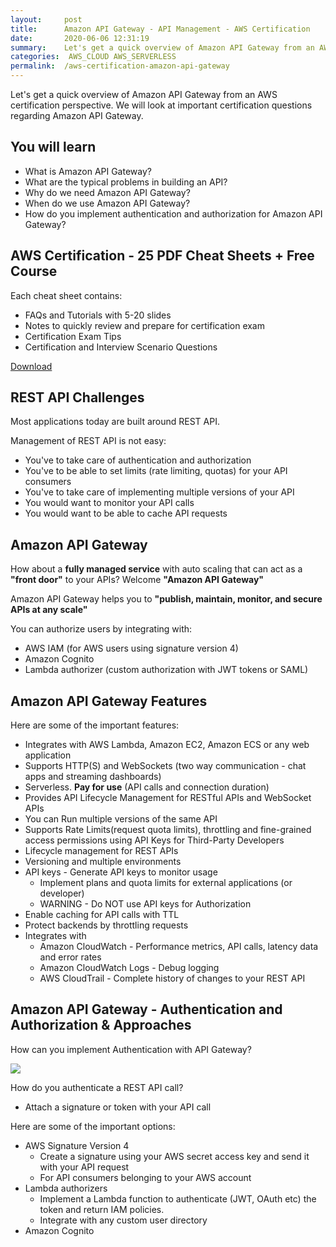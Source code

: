 ```yaml
---
layout:     post
title:      Amazon API Gateway - API Management - AWS Certification
date:       2020-06-06 12:31:19
summary:    Let's get a quick overview of Amazon API Gateway from an AWS certification perspective. We will look at important certification questions regarding Amazon API Gateway. 
categories:  AWS_CLOUD AWS_SERVERLESS
permalink:  /aws-certification-amazon-api-gateway
---
```


Let's get a quick overview of Amazon API Gateway from an AWS certification perspective. We will look at important certification questions regarding Amazon API Gateway.

## You will learn
- What is Amazon API Gateway?
- What are the typical problems in building an API?
- Why do we need Amazon API Gateway?
- When do we use Amazon API Gateway?
- How do you implement authentication and authorization for Amazon API Gateway?

## AWS Certification - 25 PDF Cheat Sheets + Free Course

Each cheat sheet contains:
- FAQs and Tutorials with 5-20 slides
- Notes to quickly review and prepare for certification exam
- Certification Exam Tips
- Certification and Interview Scenario Questions

<div>
 <a href="https://links.in28minutes.com/cloud-in28minutes-teachable-free-link" target="_blank" class="button instagram">Download</a>
</div>


## REST API Challenges

Most applications today are built around REST API.

Management of REST API is not easy:
- You've to take care of authentication and authorization
- You've to be able to set limits (rate limiting, quotas) for your API consumers
- You've to take care of implementing multiple versions of your API
- You would want to monitor your API calls
- You would want to be able to cache API requests

## Amazon API Gateway

How about a **fully managed service** with auto scaling that can act as a **"front door"** to your APIs? Welcome **"Amazon API Gateway"**

Amazon API Gateway helps you to **"publish, maintain, monitor, and secure APIs at any scale"**

You can authorize users by integrating with:
- AWS IAM (for AWS users using signature version 4)
- Amazon Cognito
- Lambda authorizer (custom authorization with JWT tokens or SAML)


## Amazon API Gateway Features

Here are some of the important features:
- Integrates with AWS Lambda, Amazon EC2, Amazon ECS or any web application
- Supports HTTP(S) and WebSockets (two way communication - chat apps and streaming dashboards)
- Serverless. **Pay for use** (API calls and connection duration)
- Provides API Lifecycle Management for RESTful APIs and WebSocket APIs
- You can Run multiple versions of the same API
- Supports Rate Limits(request quota limits), throttling and fine-grained access permissions using API Keys for Third-Party Developers
- Lifecycle management for REST APIs 
- Versioning and multiple environments
- API keys - Generate API keys to monitor usage
	- Implement plans and quota limits for external applications (or developer)
	- WARNING - Do NOT use API keys for Authorization
- Enable caching for API calls with TTL
- Protect backends by throttling requests
- Integrates with 
	- Amazon CloudWatch - Performance metrics, API calls, latency data and error rates
	- Amazon CloudWatch Logs - Debug logging
	- AWS CloudTrail - Complete history of changes to your REST API

## Amazon API Gateway - Authentication and Authorization & Approaches

How can you implement Authentication with API Gateway?

![](/images/aws/03-serverless/04-Request-With-SecurityToken.png)

How do you authenticate a REST API call?
- Attach a signature or token with your API call


Here are some of the important options:
- AWS Signature Version 4
	- Create a signature using your AWS secret access key and send it with your API request
	- For API consumers belonging to your AWS account
- Lambda authorizers
	- Implement a Lambda function to authenticate (JWT, OAuth etc) the token and return IAM policies. 
	- Integrate with any custom user directory
- Amazon Cognito
